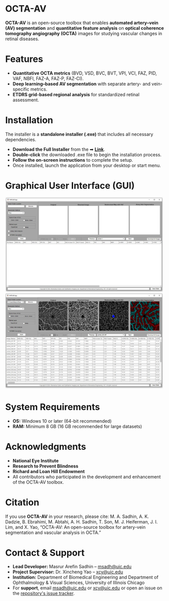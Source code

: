 # OCTA-AV
**OCTA-AV** is an open-source toolbox that enables **automated artery–vein (AV) segmentation** and **quantitative feature analysis** on **optical coherence tomography angiography (OCTA)** images for studying vascular changes in retinal diseases.

# Features
- **Quantitative OCTA metrics** (BVD, VSD, BVC, BVT, VPI, VCI, FAZ, PID, VAF, NBFI, FAZ-A, FAZ-P, FAZ-CI).
- **Deep learning–based AV segmentation** with separate artery- and vein-specific metrics.
- **ETDRS grid-based regional analysis** for standardized retinal assessment.

# Installation
The installer is a **standalone installer (.exe)** that includes all necessary dependencies.
- **Download the Full Installer** from the ➡ **[Link](https://github.com/masrurarefinsadhin/OCTA-AV/releases/tag/v1.0.0)**.
- **Double-click** the downloaded .exe file to begin the installation process.
- **Follow the on-screen instructions** to complete the setup.
- Once installed, launch the application from your desktop or start menu.

# Graphical User Interface (GUI)
<img src="images/gui.JPG" alt="OCTA-AV GUI" width="500">
<img src="images/features.JPG" alt="OCTA-AV features" width="500">

# System Requirements
- **OS:** Windows 10 or later (64-bit recommended)
- **RAM:** Minimum 8 GB (16 GB recommended for large datasets)

# Acknowledgments
- **National Eye Institute**
- **Research to Prevent Blindness**
- **Richard and Loan Hill Endowment**
- All contributors who participated in the development and enhancement of the OCTA-AV toolbox.

# Citation
If you use **OCTA-AV** in your research, please cite:
M. A. Sadhin, A. K. Dadzie, B. Ebrahimi, M. Abtahi, A. H. Sadhin, T. Son, M. J. Heiferman, J. I. Lim, and X. Yao, “OCTA-AV: An open-source toolbox for artery-vein segmentation and vascular analysis in OCTA.”

# Contact & Support
- **Lead Developer:** Masrur Arefin Sadhin – [msadh@uic.edu](mailto:msadh@uic.edu)
- **Project Supervisor:** Dr. Xincheng Yao – [xcy@uic.edu](mailto:xcy@uic.edu)
- **Institution:** Department of Biomedical Engineering and Department of Ophthalmology & Visual Sciences, University of Illinois Chicago
- For **support**, email [msadh@uic.edu](mailto:msadh@uic.edu) or [xcy@uic.edu](mailto:xcy@uic.edu) or open an issue on the [repository's issue tracker](../../issues).

  

